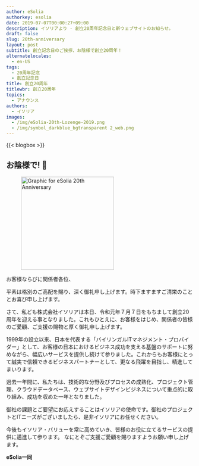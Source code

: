 ```yaml
---
author: eSolia
authorkey: esolia
date: 2019-07-07T00:00:27+09:00
description: イソリアより - 創立20周年記念日と新ウェブサイトのお知らせ。
draft: false
slug: 20th-anniversary
layout: post
subtitle: 創立記念日のご挨拶、お陰様で創立20周年！
alternatelocales:
  - en-US
tags:
  - 20周年記念
  - 創立記念日
title: 創立20周年
titlewbr: 創立20周年
topics:
  - アナウンス
authors:
  - イソリア
images:
  - /img/eSolia-20th-Lozenge-2019.png
  - /img/symbol_darkblue_bgtransparent 2_web.png
---
```


{{< blogbox >}}

## お陰様で! 🎋

<figure class="">
<img class="is-pulled-right has-padding-m" width="250" data-caption="eSolia 20th Anniversary Lozenge" alt="Graphic for eSolia 20th Anniversary" src="/img/eSolia-20th-Lozenge-2019.png" >
</figure>

お客様ならびに関係者各位、
 
平素は格別のご高配を賜り、深く御礼申し上げます。時下ますますご清栄のこととお喜び申し上げます。

さて、私ども株式会社イソリアは本日、令和元年７月７日をもちまして創立20周年を迎える事となりました。これもひとえに、お客様をはじめ、関係者の皆様のご愛顧、ご支援の賜物と厚く御礼申し上げます。

1999年の設立以来、日本を代表する「バイリンガルITマネジメント・プロバイダー」として、お客様の日本におけるビジネス成功を支える基盤のサポートに努めながら、幅広いサービスを提供し続けて参りました。これからもお客様にとって誠実で信頼できるビジネスパートナーとして、更なる飛躍を目指し、精進してまいります。
 
過去一年間に、私たちは、技術的な分野及びプロセスの成熟化、プロジェクト管理、クラウドデータベース、ウェブサイトデザインビジネスについて重点的に取り組み、成功を収めた一年となりました。
 
御社の課題とご要望にお応えすることはイソリアの使命です。御社のプロジェクトとITニーズがございましたら、是非イソリアにお任せください。
 
今後もイソリア・バリューを常に高めていき、皆様のお役に立てるサービスの提供に邁進して参ります。
なにとぞご支援ご愛顧を賜りますようお願い申し上げます。
 
**eSolia一同**

